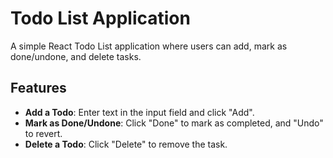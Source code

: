 # Todo List Application

A simple React Todo List application where users can add, mark as done/undone, and delete tasks.

## Features

- **Add a Todo**: Enter text in the input field and click "Add".
- **Mark as Done/Undone**: Click "Done" to mark as completed, and "Undo" to revert.
- **Delete a Todo**: Click "Delete" to remove the task.